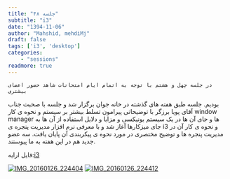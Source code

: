 ```yaml
---
title: "جلسه ۴۸"
subtitle: "i3"
date: "1394-11-06"
author: "Mahshid, mehdiMj"
draft: false
tags: ['i3', 'desktop']
categories:
    - "sessions"
readmore: true
---
```

    در جلسه چهل و هشتم با توجه به اتمام ایام امتحانات شاهد حضور اعضای بیشتری
بودیم. جلسه طبق هفته های گذشته در خانه جوان برگزار شد و جلسه با صحبت جناب آقای
پویا برزگر با توضیحاتی پیرامون تسلط بیشتر بر سیستم و نحوه ی کار window manager
ها و جای آن ها در یک سیستم یونیکسی و مزایا و دلایل استفاده از آن ها به جای
میزکارها آغاز شد و با معرفی نرم افزار مدیریت پنجره ی i3 و نحوه ی کار آن در
مدیریت پنجره ها و توضیح مختصری در مورد نحوه ی پیکربندی آن پایان یافت. 
سه عضو جدید هم در این هفته به ما پیوستند.

فایل ارایه:[i3](https://shirazlug.ir/wp-content/uploads/2016/01/i3.odp)

[![IMG_20160126_224404](../../img/a1f0798e-fdbb-11e6-86dd-a088b4d860141488289299.8982513.jpg)](img/a1f0798e-fdbb-11e6-86dd-a088b4d860141488289299.8982513.jpg)
[![IMG_20160126_224412](../../img/a1f07d08-fdbb-11e6-86dd-a088b4d860141488289299.8983192.jpg)](img/a1f07d08-fdbb-11e6-86dd-a088b4d860141488289299.8983192.jpg)
